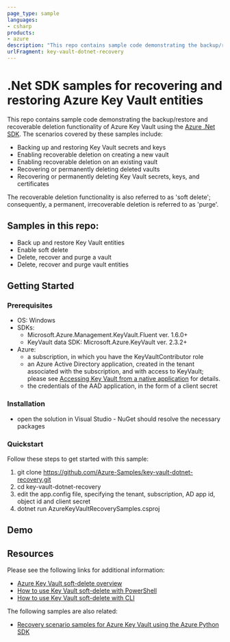 ```yaml
---
page_type: sample
languages:
- csharp
products:
- azure
description: "This repo contains sample code demonstrating the backup/restore and recoverable deletion functionality of Azure Key Vault using the Azure .Net SDK."
urlFragment: key-vault-dotnet-recovery
---
```


# .Net SDK samples for recovering and restoring Azure Key Vault entities 

This repo contains sample code demonstrating the backup/restore and recoverable deletion functionality of Azure Key Vault using the [Azure .Net SDK](https://docs.microsoft.com/en-us/dotnet/api/overview/azure/key-vault?view=azure-dotnet). The scenarios covered by these samples include:

* Backing up and restoring Key Vault secrets and keys
* Enabling recoverable deletion on creating a new vault
* Enabling recoverable deletion on an existing vault
* Recovering or permanently deleting deleted vaults
* Recovering or permanently deleting Key Vault secrets, keys, and certificates

The recoverable deletion functionality is also referred to as 'soft delete'; consequently, a permanent, irrecoverable deletion is referred to as 'purge'.

## Samples in this repo:

* Back up and restore Key Vault entities
* Enable soft delete
* Delete, recover and purge a vault
* Delete, recover and purge vault entities

## Getting Started

### Prerequisites

- OS: Windows
- SDKs:
    - Microsoft.Azure.Management.KeyVault.Fluent ver. 1.6.0+
    - KeyVault data SDK: Microsoft.Azure.KeyVault ver. 2.3.2+
- Azure:
    - a subscription, in which you have the KeyVaultContributor role
    - an Azure Active Directory application, created in the tenant associated with the subscription, and with access to KeyVault; please see [Accessing Key Vault from a native application](https://blogs.technet.microsoft.com/kv/2016/09/17/accessing-key-vault-from-a-native-application) for details.
    - the credentials of the AAD application, in the form of a client secret 
    

### Installation

- open the solution in Visual Studio - NuGet should resolve the necessary packages


### Quickstart
Follow these steps to get started with this sample:

1. git clone https://github.com/Azure-Samples/key-vault-dotnet-recovery.git
2. cd key-vault-dotnet-recovery
4. edit the app.config file, specifying the tenant, subscription, AD app id, object id and client secret
5. dotnet run AzureKeyVaultRecoverySamples.csproj


## Demo


## Resources

Please see the following links for additional information:

- [Azure Key Vault soft-delete overview](https://docs.microsoft.com/en-us/azure/key-vault/key-vault-ovw-soft-delete)
- [How to use Key Vault soft-delete with PowerShell](https://docs.microsoft.com/en-us/azure/key-vault/key-vault-soft-delete-powershell)
- [How to use Key Vault soft-delete with CLI](https://docs.microsoft.com/en-us/azure/key-vault/key-vault-soft-delete-cli)

The following samples are also related:

- [Recovery scenario samples for Azure Key Vault using the Azure Python SDK](https://azure.microsoft.com/en-us/resources/samples/key-vault-recovery-python/)
